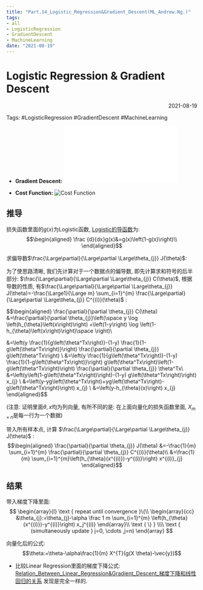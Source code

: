 ```yaml
---
title: "Part.14_Logistic_Regression&Gradient_Descent(ML_Andrew.Ng.)"
tags:
- all
- LogisticRegression
- GradientDescent
- MachineLearning
date: "2021-08-19"
---
```

# Logistic Regression & Gradient Descent

<div align="right"> 2021-08-19</div>

Tags: #LogisticRegression  #GradientDescent  #MachineLearning 

- **Gradient Descent:**
![Algorithm](notes/2021/2021.8/Part.5_Gradient_Descent(ML_Andrew.Ng.).md#Algorithm)

- **Cost Function:**
![Cost Function](notes/2021/2021.8/Part.13_Cost_Function-Logistic_Regression(ML_Andrew.Ng.).md#更简洁的形式#Cost%20Function)

## 推导
损失函数里面的$g(x)$为Logistic函数, [Logistic的导函数](notes/2021/2021.8/Sigmoid_Function.md#Logistic%20Function)为:
$$\begin{aligned}
\frac {d}{dx}g(x)&=g(x)\left(1-g(x)\right)\\
\end{aligned}$$

求偏导数$\frac{\Large\partial}{\Large\partial \Large\theta_{j}} J(\theta)$:

为了使思路清晰, 我们先计算对于一个数据点的偏导数, 即先计算求和符号的后半部分: $\frac{\Large\partial}{\Large\partial \Large\theta_{j}}  C(\theta)$, 根据导数的性质, 有$\frac{\Large\partial}{\Large\partial \Large\theta_{j}} J(\theta)=-\frac{\Large1}{\Large m} \sum_{i=1}^{m} \frac{\Large\partial}{\Large\partial \Large\theta_{j}}  C^{(i)}(\theta)$ :

$$\begin{aligned}
\frac{\partial}{\partial \theta_{j}} C(\theta) 
&=\frac{\partial}{\partial \theta_{j}}\left(\space y \log \left(h_{\theta}\left(x\right)\right)
+\left(1-y\right) \log \left(1-h_{\theta}\left(x\right)\right)\space \right)\\

&=\left(y \frac{1}{g\left(\theta^Tx\right)}-(1-y) \frac{1}{1-g\left(\theta^Tx\right)}\right) \frac{\partial}{\partial \theta_{j}} g\left(\theta^Tx\right) \\
&=\left(y \frac{1}{g\left(\theta^Tx\right)}-(1-y) \frac{1}{1-g\left(\theta^Tx\right)}\right) g\left(\theta^Tx\right)\left(1-g\left(\theta^Tx\right)\right) \frac{\partial}{\partial \theta_{j}} \theta^Tx\\
&=\left(y\left(1-g\left(\theta^Tx\right)\right)-(1-y) g\left(\theta^Tx\right)\right) x_{j} \\
&=\left(y-yg\left(\theta^Tx\right)+yg\left(\theta^Tx\right)-g\left(\theta^Tx\right)\right) x_{j} \\
&=\left(y-h_{\theta}(x)\right) x_{j}
\end{aligned}$$

(注意: 证明里面$\theta,x$均为列向量, 有所不同的是: 在上面向量化的损失函数里面, $X_{m\times n}$是每一行为一个数据)

带入所有样本点, 计算 $\frac{\Large\partial}{\Large\partial \Large\theta_{j}} J(\theta)$ :
$$\begin{aligned}
\frac{\partial}{\partial \theta_{j}} J(\theta) 
&=-\frac{1}{m} \sum_{i=1}^{m} \frac{\partial}{\partial \theta_{j}}   C^{(i)}(\theta)\\
&=\frac{1}{m} \sum_{i=1}^{m}\left(h_{\theta}(x^{(i)})-y^{(i)}\right) x^{(i)}_{j}
\end{aligned}$$

## 结果
带入梯度下降里面:
$$
\begin{array}{l}
\text { repeat until convergence }\{\\
\begin{array}{cc}
&\theta_{j}:=\theta_{j}-\alpha \frac 1 m \sum_{i=1}^{m} \left(h_{\theta}(x^{(i)})-y^{(i)}\right) x_j^{(i)} 
\end{array}\\
\text { \} }
\\\\ \text { (simultaneously update } 
j=0, \cdots ,j=n)
\end{array}
$$

向量化后的公式:
$$\theta:=\theta-\alpha\frac{1}{m} X^{T}(g(X \theta)-\vec{y})$$

- 比较Linear Regression里面的梯度下降公式: 
[Relation_Between_Linear_Regression&Gradient_Descent_梯度下降和线性回归的关系](notes/2021/2021.8/Relation_Between_Linear_Regression&Gradient_Descent_梯度下降和线性回归的关系.md)
发现是完全一样的.